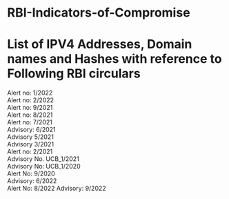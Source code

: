 # RBI-Indicators-of-Compromise
# List of IPV4 Addresses, Domain names and Hashes with reference to Following RBI circulars

Alert no: 1/2022  
Alert no: 2/2022   
Alert no: 9/2021   
Alert no: 8/2021   
Alert no: 7/2021   
Advisory: 6/2021   
Advisory 5/2021  
Advisory 3/2021   
Alert no: 2/2021   
Advisory No. UCB_1/2021   
Advisory No: UCB_1/2020   
Alert No: 9/2020  
Advisory: 6/2022  
Alert No: 8/2022
Advisory: 9/2022  

